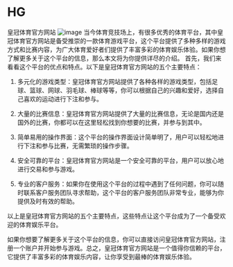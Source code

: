 # HG
皇冠体育官方网站
![image](https://user-images.githubusercontent.com/132263395/235441754-9df88b5e-508c-4078-ad6d-4c8724c63352.png)
当今体育竞技场上，有很多优秀的体育平台，其中皇冠体育官方网站是备受推崇的一款体育游戏平台，这个平台提供了多种多样的游戏方式和比赛内容，为广大体育爱好者们提供了丰富多彩的体育娱乐体验。如果你想了解更多关于这个平台的信息，那么本文将为你提供详尽的介绍。
首先，我们来看看这个平台的优点和特点。以下是皇冠体育官方网站的五个主要特点：

1. 多元化的游戏类型：皇冠体育官方网站提供了各种各样的游戏类型，包括足球、篮球、网球、羽毛球、棒球等等，你可以根据自己的兴趣和爱好，选择自己喜欢的运动进行下注和参与。

2. 大量的比赛信息：皇冠体育官方网站提供了大量的比赛信息，无论是国内还是国外的比赛，你都可以在这里轻松找到你想要的比赛，并参与到其中。

3. 简单易用的操作界面：这个平台的操作界面设计简单明了，用户可以轻松地进行下注和参与比赛，无需繁琐的操作步骤。

4. 安全可靠的平台：皇冠体育官方网站是一个安全可靠的平台，用户可以放心地进行交易和参与游戏。

5. 专业的客户服务：如果你在使用这个平台的过程中遇到了任何问题，你可以随时联系客户服务团队寻求帮助，这个平台的客户服务团队非常专业，能够为你提供及时有效的帮助。

以上是皇冠体育官方网站的五个主要特点，这些特点让这个平台成为了一个备受欢迎的体育娱乐平台。

如果你想要了解更多关于这个平台的信息，你可以直接访问皇冠体育官方网站，注册一个账户并开始参与游戏。总之，皇冠体育官方网站是一个值得你信赖的平台，它提供了丰富多彩的体育娱乐内容，让你享受到最棒的体育娱乐体验。
